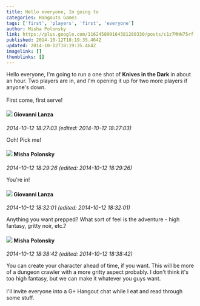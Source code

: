 ```yaml
---
title: Hello everyone, Im going to
categories: Hangouts Games
tags: ['first', 'players', 'first', 'everyone']
author: Misha Polonsky
link: https://plus.google.com/116245899164381280330/posts/c1z7MNN75rf
published: 2014-10-12T18:19:35.464Z
updated: 2014-10-12T18:19:35.464Z
imagelink: []
thumblinks: []
---
```


Hello everyone, I&#39;m going to run a one shot of <b>Knives in the Dark</b> in about an hour. Two players are in, and I&#39;m opening it up for two more players if anyone&#39;s down.<br /><br />First come, first serve!
<div id='comment z12sitvwvnzftdfil04cc54g2xu2slpzx5o'>
  <h4><img src='{{site.baseurl}}//images/avatars/102768177673605279668_photo.jpg'> Giovanni Lanza</h4>
      <p><cite>2014-10-12 18:27:03 (edited: 2014-10-12 18:27:03)</cite></p>
        <p>Ooh! Pick me!</p>
</div>
        

<div id='comment z12sitvwvnzftdfil04cc54g2xu2slpzx5o'>
  <h4><img src='{{site.baseurl}}//images/avatars/116245899164381280330_photo.jpg'> Misha Polonsky</h4>
      <p><cite>2014-10-12 18:29:26 (edited: 2014-10-12 18:29:26)</cite></p>
        <p>You&#39;re in!</p>
</div>
        

<div id='comment z12sitvwvnzftdfil04cc54g2xu2slpzx5o'>
  <h4><img src='{{site.baseurl}}//images/avatars/102768177673605279668_photo.jpg'> Giovanni Lanza</h4>
      <p><cite>2014-10-12 18:32:01 (edited: 2014-10-12 18:32:01)</cite></p>
        <p>Anything you want prepped? What sort of feel is the adventure - high fantasy, gritty noir, etc.?</p>
</div>
        

<div id='comment z12sitvwvnzftdfil04cc54g2xu2slpzx5o'>
  <h4><img src='{{site.baseurl}}//images/avatars/116245899164381280330_photo.jpg'> Misha Polonsky</h4>
      <p><cite>2014-10-12 18:38:42 (edited: 2014-10-12 18:38:42)</cite></p>
        <p>You can create your character ahead of time, if you want. This will be more of a dungeon crawler with a more gritty aspect probably. I don&#39;t think it&#39;s too high fantasy, but we can make it whatever you guys want.<br /><br />I&#39;ll invite everyone into a G+ Hangout chat while I eat and read through some stuff.</p>
</div>
        
